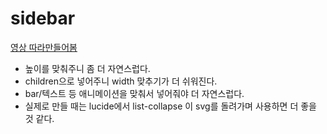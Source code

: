 # sidebar

[영상 따라만들어봄](https://youtu.be/IathdVB65Lw?si=EQD4XY7piMszYbFi)

- 높이를 맞춰주니 좀 더 자연스럽다.
- children으로 넣어주니 width 맞추기가 더 쉬워진다.
- bar/텍스트 등 애니메이션을 맞춰서 넣어줘야 더 자연스럽다.
- 실제로 만들 때는 lucide에서 list-collapse 이 svg를 돌려가며 사용하면 더 좋을 것 같다.
